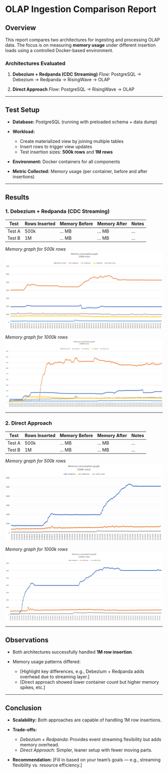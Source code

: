 # OLAP Ingestion Comparison Report

## Overview

This report compares two architectures for ingesting and processing OLAP data.
The focus is on measuring **memory usage** under different insertion loads using a controlled Docker-based environment.

### Architectures Evaluated

1. **Debezium + Redpanda (CDC Streaming)**
   *Flow:* PostgreSQL → Debezium → Redpanda → RisingWave → OLAP

2. **Direct Approach**
   *Flow:* PostgreSQL → RisingWave → OLAP

---

## Test Setup

* **Database:** PostgreSQL (running with preloaded schema + data dump)
* **Workload:**

  * Create materialized view by joining multiple tables
  * Insert rows to trigger view updates
  * Test insertion sizes: **500k rows** and **1M rows**
* **Environment:** Docker containers for all components
* **Metric Collected:** Memory usage (per container, before and after insertions)

---

## Results

### 1. Debezium + Redpanda (CDC Streaming)

| Test   | Rows Inserted | Memory Before | Memory After | Notes |
| ------ | ------------- | ------------- | ------------ | ----- |
| Test A | 500k          | … MB          | … MB         | …     |
| Test B | 1M            | … MB          | … MB         | …     |

*Memory graph for 500k rows*
![Memory usage graph](with_debezium-500k.png)

*Memory graph for 1000k rows*
![Memory usage graph](with_debezium-1000k.png)

---

### 2. Direct Approach

| Test   | Rows Inserted | Memory Before | Memory After | Notes |
| ------ | ------------- | ------------- | ------------ | ----- |
| Test A | 500k          | … MB          | … MB         | …     |
| Test B | 1M            | … MB          | … MB         | …     |

*Memory graph for 500k rows*
![Memory usage graph](without_debezium-500k.png)

*Memory graph for 1000k rows*
![Memory usage graph](without_debezium-1000k.png)


---

## Observations

* Both architectures successfully handled **1M row insertion**.
* Memory usage patterns differed:

  * \[Highlight key differences, e.g., Debezium + Redpanda adds overhead due to streaming layer.]
  * \[Direct approach showed lower container count but higher memory spikes, etc.]

---

## Conclusion

* **Scalability:** Both approaches are capable of handling 1M row insertions.
* **Trade-offs:**

  * *Debezium + Redpanda*: Provides event streaming flexibility but adds memory overhead.
  * *Direct Approach*: Simpler, leaner setup with fewer moving parts.
* **Recommendation:** \[Fill in based on your team’s goals — e.g., streaming flexibility vs. resource efficiency.]
